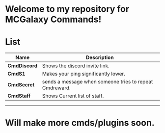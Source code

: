 # **Welcome to my repository for MCGalaxy Commands!**

# List

| Name | Description |
| ------------- | -----|
|  **CmdDiscord** | Shows the discord invite link.
|  **CmdS1** | Makes your ping significantly lower.
|  **CmdSecret** | sends a message when someone tries to repeat Cmdreward.
|  **CmdStaff** | Shows Current list of staff.
_______________________________________________________
# **Will make more cmds/plugins soon.**
